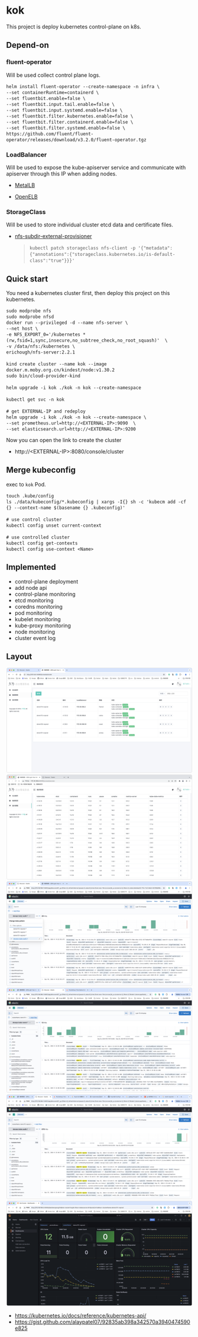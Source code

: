 # kok

This project is deploy kubernetes control-plane on k8s.

## Depend-on

### fluent-operator

Will be used collect control plane logs.

```
helm install fluent-operator --create-namespace -n infra \
--set containerRuntime=containerd \
--set fluentbit.enable=false \
--set fluentbit.input.tail.enable=false \
--set fluentbit.input.systemd.enable=false \
--set fluentbit.filter.kubernetes.enable=false \
--set fluentbit.filter.containerd.enable=false \
--set fluentbit.filter.systemd.enable=false \
https://github.com/fluent/fluent-operator/releases/download/v3.2.0/fluent-operator.tgz
```

### LoadBalancer

Will be used to expose the kube-apiserver service and communicate with apiserver through this IP when adding nodes.

* [MetalLB](https://github.com/metallb/metallb)

* [OpenELB](https://github.com/openelb/openelb)

### StorageClass

Will be used to store individual cluster etcd data and certificate files.

* [nfs-subdir-external-provisioner](https://github.com/kubernetes-sigs/nfs-subdir-external-provisioner)
  > `kubectl patch storageclass nfs-client -p '{"metadata": {"annotations":{"storageclass.kubernetes.io/is-default-class":"true"}}}'`


## Quick start

You need a kubernetes cluster first, then deploy this project on this kubernetes.

```shell
sudo modprobe nfs 
sudo modprobe nfsd
docker run --privileged -d --name nfs-server \
--net host \
-e NFS_EXPORT_0='/kubernetes *(rw,fsid=1,sync,insecure,no_subtree_check,no_root_squash)'  \
-v /data/nfs:/kubernetes \
erichough/nfs-server:2.2.1

kind create cluster --name kok --image docker.m.moby.org.cn/kindest/node:v1.30.2
sudo bin/cloud-provider-kind

helm upgrade -i kok ./kok -n kok --create-namespace

kubectl get svc -n kok

# get EXTERNAL-IP and redeploy
helm upgrade -i kok ./kok -n kok --create-namespace \
--set prometheus.url=http://<EXTERNAL-IP>:9090  \
--set elasticsearch.url=http://<EXTERNAL-IP>:9200
```

Now you can open the link to create the cluster
* http://\<EXTERNAL-IP\>:8080/console/cluster

## Merge kubeconfig

exec to `kok` Pod.

```shell
touch .kube/config
ls ./data/kubeconfig/*.kubeconfig | xargs -I{} sh -c 'kubecm add -cf {} --context-name $(basename {} .kubeconfig)'

# use control cluster
kubectl config unset current-context

# use controlled cluster
kubectl config get-contexts
kubectl config use-context <Name>
```

## Implemented
* control-plane deployment
* add node api
* control-plane monitoring
* etcd monitoring
* coredns monitoring
* pod monitoring
* kubelet monitoring
* kube-proxy monitoring
* node monitoring
* cluster event log

## Layout
<img src="./img/main.png">
<img src="./img/version.png">
<img src="./img/kube-audit-log.png">
<img src="./img/kube-event-log.png">
<img src="./img/kube-control-plane-log.png">
<img src="./img/monitoring.png">

* https://kubernetes.io/docs/reference/kubernetes-api/
* https://gist.github.com/alaypatel07/92835ab398a342570a3940474590e825

